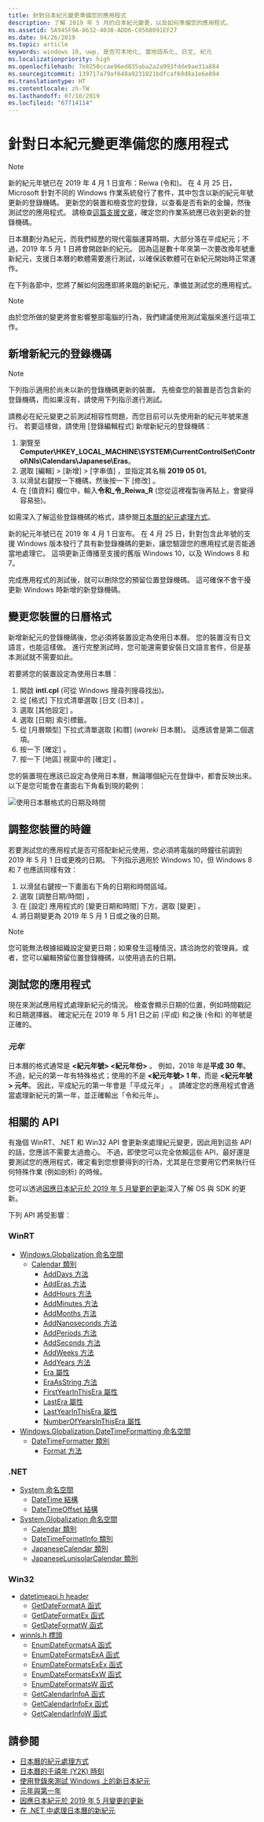 ```yaml
---
title: 針對日本紀元變更準備您的應用程式
description: 了解 2019 年 5 月的日本紀元變更，以及如何準備您的應用程式。
ms.assetid: 5A945F9A-8632-4038-ADD6-C0568091EF27
ms.date: 04/26/2019
ms.topic: article
keywords: windows 10, uwp, 是否可本地化, 當地語系化, 日文, 紀元
ms.localizationpriority: high
ms.openlocfilehash: 7e8250ccae96ed835aba2a2a993fdde9ae31a884
ms.sourcegitcommit: 139717a79af648a9231821bdfcaf69d8a1e6e894
ms.translationtype: HT
ms.contentlocale: zh-TW
ms.lasthandoff: 07/10/2019
ms.locfileid: "67714114"
---
```

# <a name="prepare-your-application-for-the-japanese-era-change"></a>針對日本紀元變更準備您的應用程式

> [!NOTE]
> 新的紀元年號已在 2019 年 4 月 1 日宣布：Reiwa (令和)。 在 4 月 25 日，Microsoft 針對不同的 Windows 作業系統發行了套件，其中包含以新的紀元年號更新的登錄機碼。 更新您的裝置和檢查您的登錄，以查看是否有新的金鑰，然後測試您的應用程式。 請檢查[這篇支援文章](https://support.microsoft.com/help/4469068/summary-of-new-japanese-era-updates-kb4469068)，確定您的作業系統應已收到更新的登錄機碼。

日本曆劃分為紀元，而我們經歷的現代電腦運算時期，大部分落在平成紀元；不過，2019 年 5 月 1 日將會開啟新的紀元。 因為這是數十年來第一次要改換年號重新紀元，支援日本曆的軟體需要進行測試，以確保該軟體可在新紀元開始時正常運作。

在下列各節中，您將了解如何因應即將來臨的新紀元，準備並測試您的應用程式。

> [!NOTE]
> 由於您所做的變更將會影響整部電腦的行為，我們建議使用測試電腦來進行這項工作。

## <a name="add-a-registry-key-for-the-new-era"></a>新增新紀元的登錄機碼

> [!NOTE]
> 下列指示適用於尚未以新的登錄機碼更新的裝置。 先檢查您的裝置是否包含新的登錄機碼，而如果沒有，請使用下列指示進行測試。

請務必在紀元變更之前測試相容性問題，而您目前可以先使用新的紀元年號來進行。 若要這樣做，請使用 [登錄編輯程式]  新增新紀元的登錄機碼：

1. 瀏覽至 **Computer\HKEY_LOCAL_MACHINE\SYSTEM\CurrentControlSet\Control\Nls\Calendars\Japanese\Eras**。
2. 選取 [編輯] > [新增] > [字串值]  ，並指定其名稱 **2019 05 01**。
3. 以滑鼠右鍵按一下機碼，然後按一下 [修改]  。
4. 在 [值資料]  欄位中，輸入**令和_令_Reiwa_R** (您從這裡複製後再貼上，會變得容易些)。

如需深入了解這些登錄機碼的格式，請參閱[日本曆的紀元處理方式](https://docs.microsoft.com/windows/desktop/Intl/era-handling-for-the-japanese-calendar)。

新的紀元年號已在 2019 年 4 月 1 日宣布。 在 4 月 25 日，針對包含此年號的支援 Windows 版本發行了具有新登錄機碼的更新，讓您驗證您的應用程式是否能適當地處理它。 這項更新正傳播至支援的舊版 Windows 10，以及 Windows 8 和 7。

完成應用程式的測試後，就可以刪除您的預留位置登錄機碼。 這可確保不會干擾更新 Windows 時新增的新登錄機碼。

## <a name="change-your-devices-calendar-format"></a>變更您裝置的日曆格式

新增新紀元的登錄機碼後，您必須將裝置設定為使用日本曆。 您的裝置沒有日文語言，也能這樣做。 進行完整測試時，您可能還需要安裝日文語言套件，但是基本測試就不需要如此。

若要將您的裝置設定為使用日本曆：

1. 開啟 **intl.cpl** (可從 Windows 搜尋列搜尋找出)。
2. 從 [格式]  下拉式清單選取 [日文 (日本)]  。
3. 選取 [其他設定]  。
4. 選取 [日期]  索引標籤。
5. 從 [月曆類型]  下拉式清單選取 [和暦]  (*wareki* 日本曆)。 這應該會是第二個選項。
6. 按一下 [確定]  。
7. 按一下 [地區]  視窗中的 [確定]  。

您的裝置現在應該已設定為使用日本曆，無論哪個紀元在登錄中，都會反映出來。 以下是您可能會在畫面右下角看到現的範例：

![使用日本曆格式的日期及時間](images/japanese-calendar-format.png)

## <a name="adjust-your-devices-clock"></a>調整您裝置的時鐘

若要測試您的應用程式是否可搭配新紀元使用，您必須將電腦的時鐘往前調到 2019 年 5 月 1 日或更晚的日期。 下列指示適用於 Windows 10，但 Windows 8 和 7 也應該同樣有效：

1. 以滑鼠右鍵按一下畫面右下角的日期和時間區域。
2. 選取 [調整日期/時間]  ，
3. 在 [設定] 應用程式的 [變更日期和時間]  下方，選取 [變更]  。
4. 將日期變更為 2019 年 5 月 1 日或之後的日期。

> [!NOTE]
> 您可能無法根據組織設定變更日期；如果發生這種情況，請洽詢您的管理員。或者，您可以編輯預留位置登錄機碼，以使用過去的日期。

## <a name="test-your-application"></a>測試您的應用程式

現在來測試應用程式處理新紀元的情況。 檢查會顯示日期的位置，例如時間戳記和日期選擇器。 確定紀元在 2019 年 5 月1 日之前 (平成) 和之後 (令和) 的年號是正確的。

### <a name="gannen-"></a>*元年*

日本曆的格式通常是 **&lt;紀元年號&gt; &lt;紀元年份&gt;** 。 例如，2018 年是**平成 30 年**。  不過，紀元的第一年有特殊格式；使用的不是 **&lt;紀元年號&gt; 1 年**，而是 **&lt;紀元年號&gt; 元年**。  因此，平成紀元的第一年會是「平成元年」  。 請確定您的應用程式會適當處理新紀元的第一年，並正確輸出「令和元年」。

## <a name="related-apis"></a>相關的 API

有幾個 WinRT、.NET 和 Win32 API 會更新來處理紀元變更，因此用到這些 API 的話，您應該不需要太過擔心。 不過，即使您可以完全依賴這些 API，最好還是要測試您的應用程式，確定看到您想要得到的行為，尤其是在您要用它們來執行任何特殊作業 (例如剖析) 的時候。

您可以透過[因應日本紀元於 2019 年 5 月變更的更新](https://support.microsoft.com/help/4470918/updates-for-may-2019-japan-era-change)深入了解 OS 與 SDK 的更新。

下列 API 將受影響：

### <a name="winrt"></a>WinRT

* [Windows.Globalization 命名空間](https://docs.microsoft.com/uwp/api/windows.globalization)
  * [Calendar 類別](https://docs.microsoft.com/uwp/api/windows.globalization.calendar)
    * [AddDays 方法](https://docs.microsoft.com/uwp/api/windows.globalization.calendar.adddays)
    * [AddEras 方法](https://docs.microsoft.com/uwp/api/windows.globalization.calendar.adderas)
    * [AddHours 方法](https://docs.microsoft.com/uwp/api/windows.globalization.calendar.addhours)
    * [AddMinutes 方法](https://docs.microsoft.com/uwp/api/windows.globalization.calendar.addminutes)
    * [AddMonths 方法](https://docs.microsoft.com/uwp/api/windows.globalization.calendar.addmonths)
    * [AddNanoseconds 方法](https://docs.microsoft.com/uwp/api/windows.globalization.calendar.addnanoseconds)
    * [AddPeriods 方法](https://docs.microsoft.com/uwp/api/windows.globalization.calendar.addperiods)
    * [AddSeconds 方法](https://docs.microsoft.com/uwp/api/windows.globalization.calendar.addseconds)
    * [AddWeeks 方法](https://docs.microsoft.com/uwp/api/windows.globalization.calendar.addweeks)
    * [AddYears 方法](https://docs.microsoft.com/uwp/api/windows.globalization.calendar.addyears)
    * [Era 屬性](https://docs.microsoft.com/uwp/api/windows.globalization.calendar.era)
    * [EraAsString 方法](https://docs.microsoft.com/uwp/api/windows.globalization.calendar.eraasstring)
    * [FirstYearInThisEra 屬性](https://docs.microsoft.com/uwp/api/windows.globalization.calendar.firstyearinthisera)
    * [LastEra 屬性](https://docs.microsoft.com/uwp/api/windows.globalization.calendar.lastera)
    * [LastYearInThisEra 屬性](https://docs.microsoft.com/uwp/api/windows.globalization.calendar.lastyearinthisera)
    * [NumberOfYearsInThisEra 屬性](https://docs.microsoft.com/uwp/api/windows.globalization.calendar.numberofyearsinthisera)
* [Windows.Globalization.DateTimeFormatting 命名空間](https://docs.microsoft.com/uwp/api/windows.globalization.datetimeformatting)
  * [DateTimeFormatter 類別](https://docs.microsoft.com/uwp/api/windows.globalization.datetimeformatting.datetimeformatter)
    * [Format 方法](https://docs.microsoft.com/uwp/api/windows.globalization.datetimeformatting.datetimeformatter.format)

### <a name="net"></a>.NET

* [System 命名空間](https://docs.microsoft.com/dotnet/api/system)
  * [DateTime 結構](https://docs.microsoft.com/dotnet/api/system.datetime)
  * [DateTimeOffset 結構](https://docs.microsoft.com/dotnet/api/system.datetimeoffset)
* [System.Globalization 命名空間](https://docs.microsoft.com/dotnet/api/system.globalization)
  * [Calendar 類別](https://docs.microsoft.com/dotnet/api/system.globalization.calendar)
  * [DateTimeFormatInfo 類別](https://docs.microsoft.com/dotnet/api/system.globalization.datetimeformatinfo)
  * [JapaneseCalendar 類別](https://docs.microsoft.com/dotnet/api/system.globalization.japanesecalendar)
  * [JapaneseLunisolarCalendar 類別](https://docs.microsoft.com/dotnet/api/system.globalization.japaneselunisolarcalendar)

### <a name="win32"></a>Win32

* [datetimeapi.h header](https://docs.microsoft.com/windows/desktop/api/datetimeapi/)
  * [GetDateFormatA 函式](https://docs.microsoft.com/windows/desktop/api/datetimeapi/nf-datetimeapi-getdateformata)
  * [GetDateFormatEx 函式](https://docs.microsoft.com/windows/desktop/api/datetimeapi/nf-datetimeapi-getdateformatex)
  * [GetDateFormatW 函式](https://docs.microsoft.com/windows/desktop/api/datetimeapi/nf-datetimeapi-getdateformatw)
* [winnls.h 標頭](https://docs.microsoft.com/windows/desktop/api/winnls/)
  * [EnumDateFormatsA 函式](https://docs.microsoft.com/windows/desktop/api/winnls/nf-winnls-enumdateformatsa)
  * [EnumDateFormatsExA 函式](https://docs.microsoft.com/windows/desktop/api/winnls/nf-winnls-enumdateformatsexa)
  * [EnumDateFormatsExEx 函式](https://docs.microsoft.com/windows/desktop/api/winnls/nf-winnls-enumdateformatsexex)
  * [EnumDateFormatsExW 函式](https://docs.microsoft.com/windows/desktop/api/winnls/nf-winnls-enumdateformatsexw)
  * [EnumDateFormatsW 函式](https://docs.microsoft.com/windows/desktop/api/winnls/nf-winnls-enumdateformatsw)
  * [GetCalendarInfoA 函式](https://docs.microsoft.com/windows/desktop/api/winnls/nf-winnls-getcalendarinfoa)
  * [GetCalendarInfoEx 函式](https://docs.microsoft.com/windows/desktop/api/winnls/nf-winnls-getcalendarinfoex)
  * [GetCalendarInfoW 函式](https://docs.microsoft.com/windows/desktop/api/winnls/nf-winnls-getcalendarinfow)

## <a name="see-also"></a>請參閱

* [日本曆的紀元處理方式](https://docs.microsoft.com/windows/desktop/Intl/era-handling-for-the-japanese-calendar)
* [日本曆的千禧年 (Y2K) 時刻](https://blogs.msdn.microsoft.com/shawnste/2018/04/12/the-japanese-calendars-y2k-moment/)
* [使用登錄來測試 Windows 上的新日本紀元](https://blogs.msdn.microsoft.com/shawnste/2018/08/07/using-the-registry-to-test-the-new-japanese-era-on-windows/)
* [元年與第一年](https://blogs.msdn.microsoft.com/shawnste/2018/11/12/gannen-vs-ichinen/)
* [因應日本紀元於 2019 年 5 月變更的更新](https://support.microsoft.com/help/4470918/updates-for-may-2019-japan-era-change)
* [在 .NET 中處理日本曆的新紀元](https://devblogs.microsoft.com/dotnet/handling-a-new-era-in-the-japanese-calendar-in-net/)
